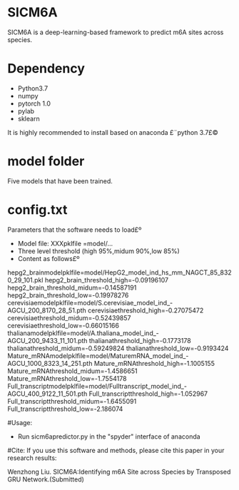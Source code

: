 # SICM6A

SICM6A is a deep-learning-based framework to predict m6A sites across species. 

# Dependency
- Python3.7
- numpy
- pytorch 1.0 
- pylab
- sklearn

It is highly recommended to install based on anaconda £¨python 3.7£© 

# model folder

  Five models that have been trained.

# config.txt
  Parameters that the software needs to load£º
- Model file: XXXpklfile =model/...
- Three level threshold (high 95%,midum 90%,low 85%) 
- Content as follows£º

hepg2_brainmodelpklfile=model/HepG2_model_ind_hs_mm_NAGCT_85_8320_29_101.pkl
hepg2_brain_threshold_high=-0.09196107
hepg2_brain_threshold_midum=-0.14587191
hepg2_brain_threshold_low=-0.19978276
cerevisiaemodelpklfile=model/S.cerevisiae_model_ind_-AGCU_200_8170_28_51.pth
cerevisiaethreshold_high=-0.27075472
cerevisiaethreshold_midum=-0.52439857
cerevisiaethreshold_low=-0.66015166
thalianamodelpklfile=model/A.thaliana_model_ind_-AGCU_200_9433_11_101.pth
thalianathreshold_high=-0.1773178
thalianathreshold_midum=-0.59249824
thalianathreshold_low=-0.9193424
Mature_mRNAmodelpklfile=model/MaturemRNA_model_ind_-AGCU_1000_8323_14_251.pth
Mature_mRNAthreshold_high=-1.1005155
Mature_mRNAthreshold_midum=-1.4586651
Mature_mRNAthreshold_low=-1.7554178
Full_transcriptmodelpklfile=model/Fulltranscript_model_ind_-AGCU_400_9122_11_501.pth
Full_transcriptthreshold_high=-1.052967
Full_transcriptthreshold_midum=-1.6455091
Full_transcriptthreshold_low=-2.186074

#Usage:
- Run sicm6apredictor.py in the "spyder" interface of anaconda

#Cite:
   If you use this software and methods, please cite this paper in your research results:
   
  Wenzhong Liu. SICM6A:Identifying m6A Site across Species by Transposed GRU Network.(Submitted)


